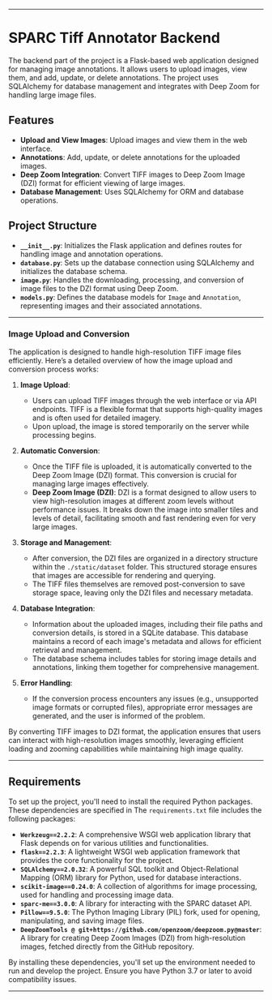 
---

# SPARC Tiff Annotator Backend

The backend part of the project is a Flask-based web application designed for managing image annotations. It allows users to upload images, view them, and add, update, or delete annotations. The project uses SQLAlchemy for database management and integrates with Deep Zoom for handling large image files.

## Features

- **Upload and View Images**: Upload images and view them in the web interface.
- **Annotations**: Add, update, or delete annotations for the uploaded images.
- **Deep Zoom Integration**: Convert TIFF images to Deep Zoom Image (DZI) format for efficient viewing of large images.
- **Database Management**: Uses SQLAlchemy for ORM and database operations.

## Project Structure

- **`__init__.py`**: Initializes the Flask application and defines routes for handling image and annotation operations.
- **`database.py`**: Sets up the database connection using SQLAlchemy and initializes the database schema.
- **`image.py`**: Handles the downloading, processing, and conversion of image files to the DZI format using Deep Zoom.
- **`models.py`**: Defines the database models for `Image` and `Annotation`, representing images and their associated annotations.

---

### Image Upload and Conversion

The application is designed to handle high-resolution TIFF image files efficiently. Here’s a detailed overview of how the image upload and conversion process works:

1. **Image Upload**:
   - Users can upload TIFF images through the web interface or via API endpoints. TIFF is a flexible format that supports high-quality images and is often used for detailed imagery.
   - Upon upload, the image is stored temporarily on the server while processing begins.

2. **Automatic Conversion**:
   - Once the TIFF file is uploaded, it is automatically converted to the Deep Zoom Image (DZI) format. This conversion is crucial for managing large images effectively.
   - **Deep Zoom Image (DZI)**: DZI is a format designed to allow users to view high-resolution images at different zoom levels without performance issues. It breaks down the image into smaller tiles and levels of detail, facilitating smooth and fast rendering even for very large images.

3. **Storage and Management**:
   - After conversion, the DZI files are organized in a directory structure within the `./static/dataset` folder. This structured storage ensures that images are accessible for rendering and querying.
   - The TIFF files themselves are removed post-conversion to save storage space, leaving only the DZI files and necessary metadata.

4. **Database Integration**:
   - Information about the uploaded images, including their file paths and conversion details, is stored in a SQLite database. This database maintains a record of each image's metadata and allows for efficient retrieval and management.
   - The database schema includes tables for storing image details and annotations, linking them together for comprehensive management.

5. **Error Handling**:
   - If the conversion process encounters any issues (e.g., unsupported image formats or corrupted files), appropriate error messages are generated, and the user is informed of the problem.

By converting TIFF images to DZI format, the application ensures that users can interact with high-resolution images smoothly, leveraging efficient loading and zooming capabilities while maintaining high image quality.

---

## Requirements

To set up the project, you'll need to install the required Python packages. These dependencies are specified in The `requirements.txt` file includes the following packages:


- **`Werkzeug==2.2.2`**: A comprehensive WSGI web application library that Flask depends on for various utilities and functionalities.
- **`flask==2.2.3`**: A lightweight WSGI web application framework that provides the core functionality for the project.
- **`SQLAlchemy==2.0.32`**: A powerful SQL toolkit and Object-Relational Mapping (ORM) library for Python, used for database interactions.
- **`scikit-image==0.24.0`**: A collection of algorithms for image processing, used for handling and processing image data.
- **`sparc-me==3.0.0`**: A library for interacting with the SPARC dataset API.
- **`Pillow==9.5.0`**: The Python Imaging Library (PIL) fork, used for opening, manipulating, and saving image files.
- **`DeepZoomTools @ git+https://github.com/openzoom/deepzoom.py@master`**: A library for creating Deep Zoom Images (DZI) from high-resolution images, fetched directly from the GitHub repository.

By installing these dependencies, you'll set up the environment needed to run and develop the project. Ensure you have Python 3.7 or later to avoid compatibility issues.

---
